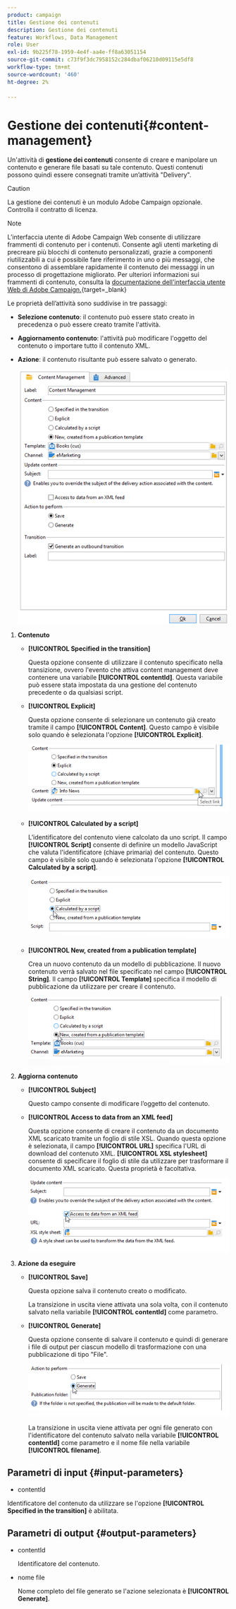 ```yaml
---
product: campaign
title: Gestione dei contenuti
description: Gestione dei contenuti
feature: Workflows, Data Management
role: User
exl-id: 9b225f78-1959-4e4f-aa4e-ff8a63051154
source-git-commit: c73f9f3dc7958152c284dbaf06210d09115e5df8
workflow-type: tm+mt
source-wordcount: '460'
ht-degree: 2%

---
```


# Gestione dei contenuti{#content-management}

Un&#39;attività di **gestione dei contenuti** consente di creare e manipolare un contenuto e generare file basati su tale contenuto. Questi contenuti possono quindi essere consegnati tramite un’attività &quot;Delivery&quot;.

>[!CAUTION]
>
>La gestione dei contenuti è un modulo Adobe Campaign opzionale. Controlla il contratto di licenza.

>[!NOTE]
>
>L’interfaccia utente di Adobe Campaign Web consente di utilizzare frammenti di contenuto per i contenuti. Consente agli utenti marketing di precreare più blocchi di contenuto personalizzati, grazie a componenti riutilizzabili a cui è possibile fare riferimento in uno o più messaggi, che consentono di assemblare rapidamente il contenuto dei messaggi in un processo di progettazione migliorato. Per ulteriori informazioni sui frammenti di contenuto, consulta la [documentazione dell&#39;interfaccia utente Web di Adobe Campaign.](https://experienceleague.adobe.com/it/docs/campaign-web/v8/content/manage-reusable-content/fragments/fragments){target=_blank}

Le proprietà dell’attività sono suddivise in tre passaggi:

* **Selezione contenuto**: il contenuto può essere stato creato in precedenza o può essere creato tramite l&#39;attività.
* **Aggiornamento contenuto**: l&#39;attività può modificare l&#39;oggetto del contenuto o importare tutto il contenuto XML.
* **Azione**: il contenuto risultante può essere salvato o generato.

  ![](assets/content_mgmt_edit.png)

1. **Contenuto**

   * **[!UICONTROL Specified in the transition]**

     Questa opzione consente di utilizzare il contenuto specificato nella transizione, ovvero l&#39;evento che attiva content management deve contenere una variabile **[!UICONTROL contentId]**. Questa variabile può essere stata impostata da una gestione del contenuto precedente o da qualsiasi script.

   * **[!UICONTROL Explicit]**

     Questa opzione consente di selezionare un contenuto già creato tramite il campo **[!UICONTROL Content]**. Questo campo è visibile solo quando è selezionata l&#39;opzione **[!UICONTROL Explicit]**.

     ![](assets/content_mgmt_explicit.png)

   * **[!UICONTROL Calculated by a script]**

     L’identificatore del contenuto viene calcolato da uno script. Il campo **[!UICONTROL Script]** consente di definire un modello JavaScript che valuta l&#39;identificatore (chiave primaria) del contenuto. Questo campo è visibile solo quando è selezionata l&#39;opzione **[!UICONTROL Calculated by a script]**.

     ![](assets/content_mgmt_script.png)

   * **[!UICONTROL New, created from a publication template]**

     Crea un nuovo contenuto da un modello di pubblicazione. Il nuovo contenuto verrà salvato nel file specificato nel campo **[!UICONTROL String]**. Il campo **[!UICONTROL Template]** specifica il modello di pubblicazione da utilizzare per creare il contenuto.

     ![](assets/content_mgmt_new.png)

1. **Aggiorna contenuto**

   * **[!UICONTROL Subject]**

     Questo campo consente di modificare l’oggetto del contenuto.

   * **[!UICONTROL Access to data from an XML feed]**

     Questa opzione consente di creare il contenuto da un documento XML scaricato tramite un foglio di stile XSL. Quando questa opzione è selezionata, il campo **[!UICONTROL URL]** specifica l&#39;URL di download del contenuto XML. **[!UICONTROL XSL stylesheet]** consente di specificare il foglio di stile da utilizzare per trasformare il documento XML scaricato. Questa proprietà è facoltativa.

     ![](assets/content_mgmt_xmlcontent.png)

1. **Azione da eseguire**

   * **[!UICONTROL Save]**

     Questa opzione salva il contenuto creato o modificato.

     La transizione in uscita viene attivata una sola volta, con il contenuto salvato nella variabile **[!UICONTROL contentId]** come parametro.

   * **[!UICONTROL Generate]**

     Questa opzione consente di salvare il contenuto e quindi di generare i file di output per ciascun modello di trasformazione con una pubblicazione di tipo &quot;File&quot;.

     ![](assets/content_mgmt_generate.png)

     La transizione in uscita viene attivata per ogni file generato con l&#39;identificatore del contenuto salvato nella variabile **[!UICONTROL contentId]** come parametro e il nome file nella variabile **[!UICONTROL filename]**.

## Parametri di input {#input-parameters}

* contentId

Identificatore del contenuto da utilizzare se l&#39;opzione **[!UICONTROL Specified in the transition]** è abilitata.

## Parametri di output {#output-parameters}

* contentId

  Identificatore del contenuto.

* nome file

  Nome completo del file generato se l&#39;azione selezionata è **[!UICONTROL Generate]**.
